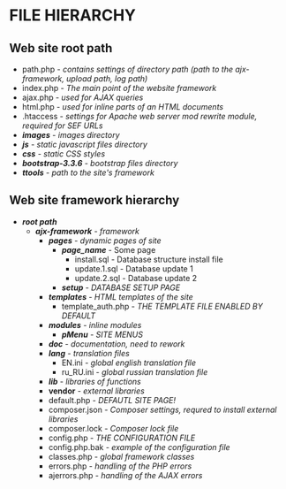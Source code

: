 # FILE HIERARCHY
## Web site root path
* path.php - _contains settings of directory path (path to the ajx-framework, upload path, log path)_
* index.php - _The main point of the website framework_
* ajax.php - _used for AJAX queries_
* html.php - _used for inline parts of an HTML documents_
* .htaccess - _settings for Apache web server mod rewrite module, required for SEF URLs_
* ***images*** - _images directory_
* ***js*** - _static javascript files directory_
* ***css*** - _static CSS styles_
* ***bootstrap-3.3.6*** - _bootstrap files directory_
* ***ttools*** - _path to the site's framework_

## Web site framework hierarchy
* ***root path***
  * ***ajx-framework*** - _framework_
     * ***pages*** - _dynamic pages of site_
        * ***page_name*** - Some page
           * install.sql - Database structure install file
           * update.1.sql - Database update 1
           * update.2.sql - Database update 2
        * ***setup*** - _DATABASE SETUP PAGE_
     * ***templates*** - _HTML templates of the site_
        * template_auth.php - _THE TEMPLATE FILE ENABLED BY DEFAULT_
     * ***modules*** - _inline modules_
        * ***pMenu*** - _SITE MENUS_
     * ***doc*** - _documentation, need to rework_
     * ***lang*** - _translation files_
       * EN.ini - _global english translation file_
       * ru_RU.ini - _global russian translation file_
     * ***lib*** - _libraries of functions_
     * **vendor** - _external libraries_
     * default.php - _DEFAUTL SITE PAGE!_
     * composer.json - _Composer settings, requred to install external libraries_
     * composer.lock - _Composer lock file_
     * config.php - _THE CONFIGURATION FILE_
     * config.php.bak - _example of the configuration file_
     * classes.php - _global framework classes_
     * errors.php - _handling of the PHP errors_
     * ajerrors.php - _handling of the AJAX errors_
 
     
